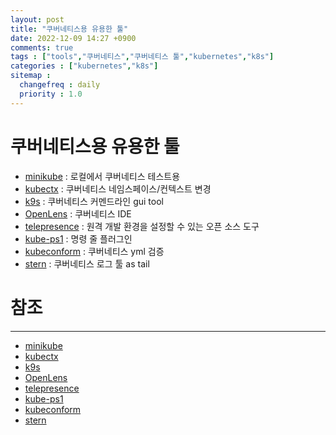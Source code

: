 ```yaml
---
layout: post
title: "쿠버네티스용 유용한 툴"
date: 2022-12-09 14:27 +0900
comments: true
tags : ["tools","쿠버네티스","쿠버네티스 툴","kubernetes","k8s"]
categories : ["kubernetes","k8s"]
sitemap :
  changefreq : daily
  priority : 1.0
---
```


# 쿠버네티스용 유용한 툴

* [minikube](https://minikube.sigs.k8s.io/docs/start/) : 로컬에서 쿠버네티스 테스트용
* [kubectx](https://github.com/ahmetb/kubectx) : 쿠버네티스 네임스페이스/컨텍스트 변경
* [k9s](https://k9scli.io/) : 쿠버네티스 커멘드라인 gui tool
* [OpenLens](https://github.com/MuhammedKalkan/OpenLens) : 쿠버네티스 IDE
* [telepresence](https://www.telepresence.io/) : 원격 개발 환경을 설정할 수 있는 오픈 소스 도구
* [kube-ps1](https://github.com/jonmosco/kube-ps1) : 명령 줄 플러그인
* [kubeconform](https://github.com/yannh/kubeconform) : 쿠버네티스 yml 검증
* [stern](https://github.com/stern/stern) : 쿠버네티스 로그 툴 as tail

# 참조

-----
* [minikube](https://minikube.sigs.k8s.io/docs/start/)
* [kubectx](https://github.com/ahmetb/kubectx)
* [k9s](https://k9scli.io/)
* [OpenLens](https://github.com/MuhammedKalkan/OpenLens)
* [telepresence](https://www.telepresence.io/)
* [kube-ps1](https://github.com/jonmosco/kube-ps1)
* [kubeconform](https://github.com/yannh/kubeconform)
* [stern](https://github.com/stern/stern)
